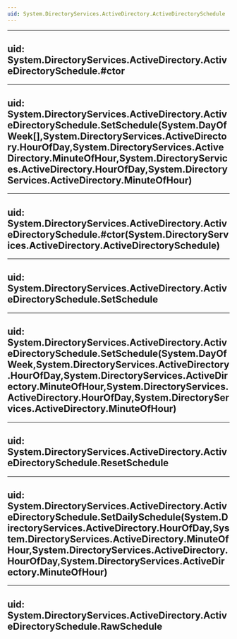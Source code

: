 ```yaml
---
uid: System.DirectoryServices.ActiveDirectory.ActiveDirectorySchedule
---
```


---
uid: System.DirectoryServices.ActiveDirectory.ActiveDirectorySchedule.#ctor
---

---
uid: System.DirectoryServices.ActiveDirectory.ActiveDirectorySchedule.SetSchedule(System.DayOfWeek[],System.DirectoryServices.ActiveDirectory.HourOfDay,System.DirectoryServices.ActiveDirectory.MinuteOfHour,System.DirectoryServices.ActiveDirectory.HourOfDay,System.DirectoryServices.ActiveDirectory.MinuteOfHour)
---

---
uid: System.DirectoryServices.ActiveDirectory.ActiveDirectorySchedule.#ctor(System.DirectoryServices.ActiveDirectory.ActiveDirectorySchedule)
---

---
uid: System.DirectoryServices.ActiveDirectory.ActiveDirectorySchedule.SetSchedule
---

---
uid: System.DirectoryServices.ActiveDirectory.ActiveDirectorySchedule.SetSchedule(System.DayOfWeek,System.DirectoryServices.ActiveDirectory.HourOfDay,System.DirectoryServices.ActiveDirectory.MinuteOfHour,System.DirectoryServices.ActiveDirectory.HourOfDay,System.DirectoryServices.ActiveDirectory.MinuteOfHour)
---

---
uid: System.DirectoryServices.ActiveDirectory.ActiveDirectorySchedule.ResetSchedule
---

---
uid: System.DirectoryServices.ActiveDirectory.ActiveDirectorySchedule.SetDailySchedule(System.DirectoryServices.ActiveDirectory.HourOfDay,System.DirectoryServices.ActiveDirectory.MinuteOfHour,System.DirectoryServices.ActiveDirectory.HourOfDay,System.DirectoryServices.ActiveDirectory.MinuteOfHour)
---

---
uid: System.DirectoryServices.ActiveDirectory.ActiveDirectorySchedule.RawSchedule
---
